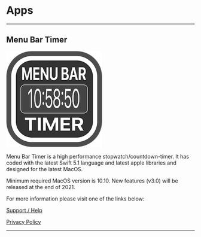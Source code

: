 
# Apps

------------------------------

## Menu Bar Timer

![Menu Bar Timer Icon](/images/menu_bar_timer/menubartimer-icon.png)

Menu Bar Timer is a high performance stopwatch/countdown-timer.
It has coded with the latest Swift 5.1 language and latest apple libraries and designed for the latest MacOS.

Minimum required MacOS version is 10.10.
New features (v3.0) will be released at the end of 2021.

For more information please visit one of the links below:

[Support / Help](/menubartimer-support-help)

[Privacy Policy](/menubartimer-privacy-policy)

-------------------------------

